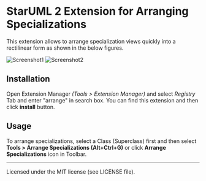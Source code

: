 StarUML 2 Extension for Arranging Specializations
=================================================

This extension allows to arrange specialization views quickly into a rectilinear form as shown in the below figures.

![Screenshot1](https://github.com/niklauslee/staruml-arrange-specializations/blob/master/captures/screenshot1.png?raw=true)
![Screenshot2](https://github.com/niklauslee/staruml-arrange-specializations/blob/master/captures/screenshot2.png?raw=true)

## Installation

Open Extension Manager *(Tools > Extension Manager)* and select *Registry* Tab and enter "arrange" in search box. You can find this extension and then click **install** button.

## Usage

To arrange specializations, select a Class (Superclass) first and then select **Tools > Arrange Specializations (Alt+Ctrl+G)** or click **Arrange Specializations** icon in Toolbar.

---

Licensed under the MIT license (see LICENSE file).
